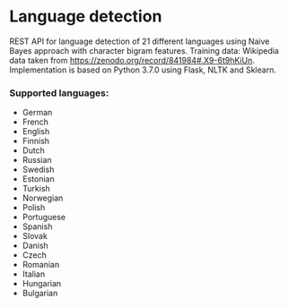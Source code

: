 # Language detection

REST API for language detection of 21 different languages using Naive Bayes approach with character bigram features. Training data: Wikipedia data taken from https://zenodo.org/record/841984#.X9-6t9hKiUn. Implementation is based on Python 3.7.0 using Flask, NLTK and Sklearn. 

### Supported languages:

- German
- French
- English
- Finnish
- Dutch
- Russian
- Swedish
- Estonian
- Turkish
- Norwegian
- Polish
- Portuguese
- Spanish
- Slovak
- Danish
- Czech
- Romanian
- Italian
- Hungarian
- Bulgarian
